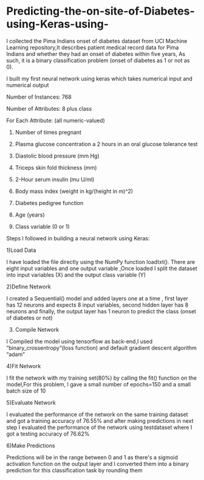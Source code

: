 # Predicting-the-on-site-of-Diabetes-using-Keras-using-
I collected the Pima Indians onset of diabetes dataset from UCI Machine Learning repository,It describes patient medical record data for Pima Indians and whether they had an onset of diabetes within five years, As such, it is a binary classification problem (onset of diabetes as 1 or not as 0).   


I built my first neural network using keras which takes numerical input and numerical output  


Number of Instances: 768  


Number of Attributes: 8 plus class   


For Each Attribute: (all numeric-valued)    


1. Number of times pregnant    


2. Plasma glucose concentration a 2 hours in an oral glucose tolerance test    


3. Diastolic blood pressure (mm Hg)    


4. Triceps skin fold thickness (mm)    


5. 2-Hour serum insulin (mu U/ml)    


6. Body mass index (weight in kg/(height in m)^2)    


7. Diabetes pedigree function    


8. Age (years)    


9. Class variable (0 or 1)   


Steps I followed in building a neural network using Keras:  


1)Load Data  


I have loaded the file directly using the NumPy function loadtxt(). There are eight input variables and one output variable ,Once loaded I split the dataset into input variables (X) and the output class variable (Y) 

2)Define Network  


I created a Sequential() model and added layers one at a time , first layer has 12 neurons and expects 8 input variables, second hidden layer has 8 neurons and finally, the output layer has 1 neuron to predict the class (onset of diabetes or not)  

3) Compile Network  


I Compiled the model using tensorflow as back-end,I used “binary_crossentropy“(loss function) and  default gradient descent algorithm “adam”  


4)Fit Network  


I fit the network with my training set(80%) by calling the fit() function on the model,For this problem, I gave a small number of epochs=150 and a small batch size of 10  


5)Evaluate Network  


I evaluated the performance of the network on the same training dataset and got a training accuracy of 76.55% and after making predictions in next step I evaluated the performance of the network using testdataset where I got a testing accuracy of 76.62%  


6)Make Predictions 


Predictions will be in the range between 0 and 1 as there's a sigmoid activation function on the output layer and I converted them into a binary prediction for this classification task by rounding them
